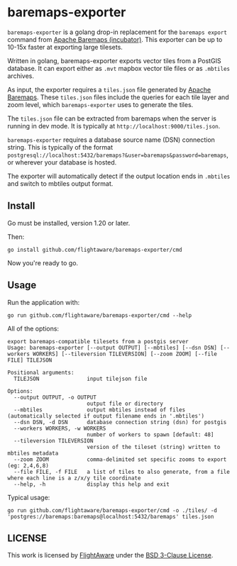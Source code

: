 # baremaps-exporter

`baremaps-exporter` is a golang drop-in replacement for the `baremaps export`
command from [Apache Baremaps
(incubator)](https://github.com/apache/incubator-baremaps). This exporter can
be up to 10-15x faster at exporting large tilesets.

Written in golang, baremaps-exporter exports vector tiles from a PostGIS
database. It can export either as `.mvt` mapbox vector tile files or as
`.mbtiles` archives.

As input, the exporter requires a `tiles.json` file generated by [Apache
Baremaps](https://github.com/apache/incubator-baremaps). These `tiles.json`
files include the queries for each tile layer and zoom level, which
`baremaps-exporter` uses to generate the tiles.

The `tiles.json` file can be extracted from baremaps when the server is
running in dev mode. It is typically at `http://localhost:9000/tiles.json`. 

`baremaps-exporter` requires a database source name (DSN) connection string.
This is typically of the format
`postgresql://localhost:5432/baremaps?&user=baremaps&password=baremaps`, or
wherever your database is hosted.

The exporter will automatically detect if the output location ends in
`.mbtiles` and switch to mbtiles output format.

## Install

Go must be installed, version 1.20 or later.

Then:

```
go install github.com/flightaware/baremaps-exporter/cmd
```

Now you're ready to go.

## Usage

Run the application with:
```
go run github.com/flightaware/baremaps-exporter/cmd --help
```

All of the options:
```
export baremaps-compatible tilesets from a postgis server
Usage: baremaps-exporter [--output OUTPUT] [--mbtiles] [--dsn DSN] [--workers WORKERS] [--tileversion TILEVERSION] [--zoom ZOOM] [--file FILE] TILEJSON

Positional arguments:
  TILEJSON               input tilejson file

Options:
  --output OUTPUT, -o OUTPUT
                         output file or directory
  --mbtiles              output mbtiles instead of files (automatically selected if output filename ends in '.mbtiles')
  --dsn DSN, -d DSN      database connection string (dsn) for postgis
  --workers WORKERS, -w WORKERS
                         number of workers to spawn [default: 48]
  --tileversion TILEVERSION
                         version of the tileset (string) written to mbtiles metadata
  --zoom ZOOM            comma-delimited set specific zooms to export (eg: 2,4,6,8)
  --file FILE, -f FILE   a list of tiles to also generate, from a file where each line is a z/x/y tile coordinate
  --help, -h             display this help and exit
```

Typical usage:
```
go run github.com/flightaware/baremaps-exporter/cmd -o ./tiles/ -d 'postgres://baremaps:baremaps@localhost:5432/baremaps' tiles.json
```

## LICENSE

This work is licensed by [FlightAware](https://flightaware.com) under the [BSD 3-Clause License](./LICENSE.md).
